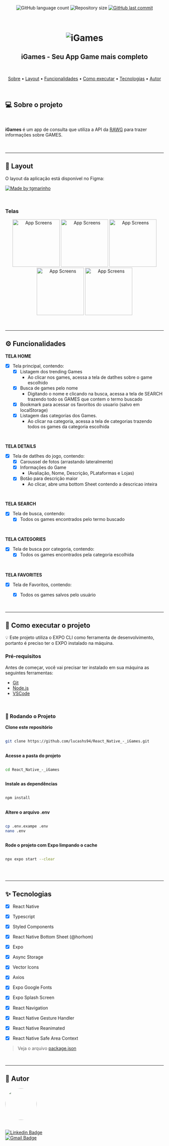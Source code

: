 
<p align="center">
  <img alt="GitHub language count" src="https://img.shields.io/github/languages/count/lucashs94/React_Native_-_iGames?color=%2304D361">

  <img alt="Repository size" src="https://img.shields.io/github/repo-size/lucashs94/React_Native_-_iGames">
  
  <a href="https://github.com/lucashs94/React_Native_-_iGames/commits/master">
    <img alt="GitHub last commit" src="https://img.shields.io/github/last-commit/lucashs94/React_Native_-_iGames">
  </a>
</p>
<br>

<h1 align="center">
    <img alt="iGames" title="#iGames" src="./docs/banner.png" />
</h1>

<h2 align="center"> 
	iGames - Seu App Game mais completo
</h2>
<br>

<p align="center">
 <a href="#-sobre-o-projeto">Sobre</a> •
 <a href="#-layout">Layout</a> • 
 <a href="#-funcionalidades">Funcionalidades</a> •
 <a href="#-como-executar-o-projeto">Como executar</a> • 
 <a href="#-tecnologias">Tecnologias</a> • 
 <a href="#-autor">Autor</a>
</p>
<br>

## 💻 Sobre o projeto

<br>

**iGames** é um app de consulta que utiliza a API da [RAWG](https://rawg.io/apidocs) para trazer informações sobre GAMES.  
<br>
<br>


---

## 🎨 Layout

O layout da aplicação está disponível no Figma:
<p>

  <a href="https://www.figma.com/file/1SxgOMojOB2zYT0Mdk28lB/Ecoleta?node-id=136%3A546">
    <img alt="Made by tgmarinho" src="https://img.shields.io/badge/Acessar%20Layout%20-Figma-%2304D361">
  </a>
</p>
<br>


### Telas

<p align="center">
  <img alt="App Screens" title="#AppScreens" src="./docs/home.png" width="150px">
  <img alt="App Screens" title="#AppScreens" src="./docs/search.png" width="150px">
  <img alt="App Screens" title="#AppScreens" src="./docs/categories.png" width="150px">
  <img alt="App Screens" title="#AppScreens" src="./docs/detail.png" width="150px">
  <img alt="App Screens" title="#AppScreens" src="./docs/favorites.png" width="150px">
</p>
<br>

---

## ⚙️ Funcionalidades

**TELA HOME**
  - [x] Tela principal, contendo:
    - [x] Listagem dos trending Games
      - Ao clicar nos games, acessa a tela de datlhes sobre o game escolhido
    - [x] Busca de games pelo nome
      - Digitando o nome e clicando na busca, acessa a tela de SEARCH trazendo todo os GAMES que contem o termo buscado
    - [x] Bookmark para acessar os favoritos do usuario (salvo em localStorage)
    - [x] Listagem das categorias dos Games.
      - Ao clicar na categoria, acessa a tela de categorias trazendo todos os games da categoria escolhida
<br>

**TELA DETAILS**
  - [x] Tela de datlhes do jogo, contendo:
    - [x] Caroussel de fotos (arrastando lateralmente)
    - [x] Informações do Game
      - (Avaliação, Nome, Descrição, PLataformas e Lojas)
    - [x] Botão para descrição maior
      - Ao clicar, abre uma bottom Sheet contendo a descricao inteira
<br>

**TELA SEARCH**
  - [x] Tela de busca, contendo:
    - [x] Todos os games encontrados pelo termo buscado
<br>

**TELA CATEGORIES**
  - [x] Tela de busca por categoria, contendo:
    - [x] Todos os games encontrados pela categoria escolhida
<br>

**TELA FAVORITES**
  - [x] Tela de Favoritos, contendo:
    - [x] Todos os games salvos pelo usuário


<br>

---

## 🚀 Como executar o projeto

<p>
  💡 Este projeto utiliza o EXPO CLI como ferramenta de desenvolvimento, portanto é preciso ter o EXPO instalado na máquina. 
</p>


### Pré-requisitos

Antes de começar, você vai precisar ter instalado em sua máquina as seguintes ferramentas:
  - [Git](https://git-scm.com)
  - [Node.js](https://nodejs.org/en/) 
  - [VSCode](https://code.visualstudio.com/)

<br>

### 🎲 Rodando o Projeto

 
**Clone este repositório**

```bash
  
git clone https://github.com/lucashs94/React_Native_-_iGames.git
  
```
 
**Acesse a pasta do projeto**

```bash
  
cd React_Native_-_iGames
  
```
 
**Instale as dependências**

```bash
  
npm install
  
```
 
**Altere o arquivo .env**

```bash
  
cp .env.exampe .env
nano .env
  
```
 
**Rode o projeto com Expo limpando o cache**

```bash
  
npx expo start --clear
  
```
<br>

---  

## ✨ Tecnologias

-   [X] React Native
-   [X] Typescript
-   [X] Styled Components
-   [X] React Native Bottom Sheet (@horhom)
-   [X] Expo
-   [X] Async Storage
-   [X] Vector Icons
-   [X] Axios
-   [X] Expo Google Fonts
-   [X] Expo Splash Screen
-   [X] React Navigation
-   [X] React Native Gesture Handler
-   [X] React Native Reanimated
-   [X] React Native Safe Area Context


> Veja o arquivo  [package.json](https://github.com/lucashs94/React_Native_-_iGames/blob/main/package.json)
<br>

---

## 🦸 Autor

<a href="https://blog.rocketseat.com.br/author/thiago/">
 <img style="border-radius: 50%;" src="https://github.com/lucashs94.png" width="100px;" alt=""/>
 <br />
<!--  <sub><b>Thiago Marinho</b></sub></a> <a href="https://blog.rocketseat.com.br/author/thiago/" title="Rocketseat">🚀</a> -->
 <br />

<!---[![Twitter Badge](https://img.shields.io/badge/-@tgmarinho-1ca0f1?style=flat-square&labelColor=1ca0f1&logo=twitter&logoColor=white&link=https://twitter.com/tgmarinho)](https://twitter.com/tgmarinho) -->
[![Linkedin Badge](https://img.shields.io/badge/-Lucas_Silva-blue?style=flat-square&logo=Linkedin&logoColor=white&link=https://www.linkedin.com/in/lucashs94/)](https://www.linkedin.com/in/lucashs94/) <br>
[![Gmail Badge](https://img.shields.io/badge/-h7.lucas@gmail.com-c14438?style=flat-square&logo=Gmail&logoColor=white&link=mailto:h7.lucas@gmail.com)](mailto:h7.lucas@gmail.com)

